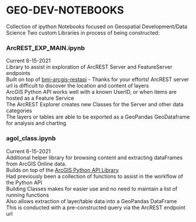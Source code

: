 # GEO-DEV-NOTEBOOKS
Collection of ipython Notebooks focused on Geospatial Development/Data Science
Two custom Libraries in process of being constructed:
### **ArcREST_EXP_MAIN.ipynb**
Current 6-15-2021   
Library to assist in exploration of ArcREST Server and FeatureServer endpoints   
Built on top of [bmi-arcgis-restapi](https://github.com/Bolton-and-Menk-GIS/restapi) - Thanks for your efforts!
ArcREST server url is difficult to discover the location and content of layers   
ArcGIS Python API works well with a known UserID, or when items are hosted as a Feature Service   
The ArcREST Explorer creates new Classes for the Server and other data categories   
The layers or tables are able to be exported as a GeoPandas GeoDataframe for analysis and charting
### **agol_class.ipynb**
Current 6-15-2021     
Additional helper library for browsing content and extracting dataFrames from ArcGIS Online data.   
Builds on top of the [ArcGIS Python API Library](https://github.com/Esri/arcgis-python-api)   
Had previously been a collection of functions to assist in the workflow of the Python API   
Building Classes makes for easier use and no need to maintain a list of running functions   
Also allows extraction of layer/table data into a GeoPandas DataFrame   
This is conducted with a pre-constructed query via the ArcREST endpoint url   

